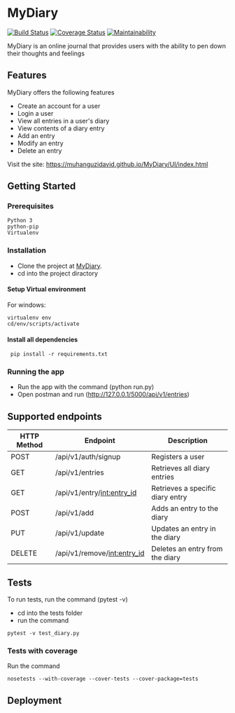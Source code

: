 # MyDiary
[![Build Status](https://travis-ci.com/MuhanguziDavid/MyDiary.svg?branch=develop)](https://travis-ci.com/MuhanguziDavid/MyDiary)
[![Coverage Status](https://coveralls.io/repos/github/MuhanguziDavid/MyDiary/badge.svg?branch=feature-validation)](https://coveralls.io/github/MuhanguziDavid/MyDiary?branch=feature-validation)
[![Maintainability](https://api.codeclimate.com/v1/badges/c48c9fc84c9e037b3304/maintainability)](https://codeclimate.com/github/MuhanguziDavid/MyDiary/maintainability)

MyDiary is an online journal that provides users with the ability to pen down their thoughts and feelings

## Features
MyDiary offers the following features
* Create an account for a user
* Login a user
* View all entries in a user's diary
* View contents of a diary entry
* Add an entry
* Modify an entry
* Delete an entry

Visit the site:
https://muhanguzidavid.github.io/MyDiary/UI/index.html

## Getting Started

### Prerequisites
```
Python 3
python-pip
Virtualenv
```

### Installation

* Clone the project at [MyDiary](https://github.com/MuhanguziDavid/MyDiary).
* cd into the project diractory

#### Setup Virtual environment
For windows:
```
virtualenv env
cd/env/scripts/activate
```

#### Install all dependencies
```
 pip install -r requirements.txt
```

### Running the app
* Run the app with the command (python run.py)
* Open postman and run (http://127.0.0.1/5000/api/v1/entries)

## Supported endpoints
HTTP Method | Endpoint | Description
------------ | ------------- | -------------
POST| /api/v1/auth/signup| Registers a user
GET| /api/v1/entries| Retrieves all diary entries
GET| /api/v1/entry/<int:entry_id>| Retrieves a specific diary entry
POST| /api/v1/add| Adds an entry to the diary
PUT| /api/v1/update| Updates an entry in the diary
DELETE| /api/v1/remove/<int:entry_id>| Deletes an entry from the diary

## Tests

To run tests, run the command (pytest -v)

* cd into the tests folder
* run the command 
```
pytest -v test_diary.py
```

### Tests with coverage
Run the command
```
nosetests --with-coverage --cover-tests --cover-package=tests
```

## Deployment

